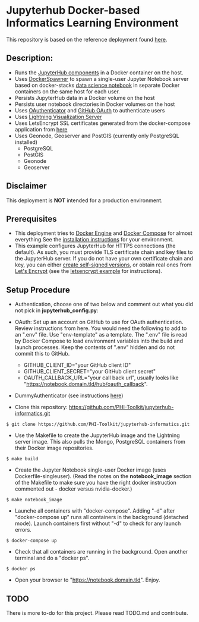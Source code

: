 # Jupyterhub Docker-based Informatics Learning Environment

This repository is based on the reference deployment found [here](https://github.com/jupyterhub/jupyterhub-deploy-docker).

## Description:

* Runs the [JupyterHub components](https://jupyterhub.readthedocs.org/en/latest/getting-started.html#overview) in a Docker container on the host.
* Uses [DockerSpawner](https://github.com/jupyter/dockerspawner) to spawn a single-user Jupyter Notebook server based on docker-stacks [data science notebook](https://github.com/jupyter/docker-stacks/tree/master/datascience-notebook) in separate Docker containers on the same host for each user.
* Persists JupyterHub data in a Docker volume on the host
* Persists user notebook directories in Docker volumes on the host
* Uses [OAuthenticator](https://github.com/jupyter/oauthenticator) and [GitHub OAuth](https://developer.github.com/v3/oauth/) to authenticate users
* Uses [Lightning Visualization Server]()
* Uses LetsEncrypt SSL certificates generated from the docker-compose application from [here](https://github.com/fatk/docker-letsencrypt-nginx-proxy-companion-examples)
* Uses Geonode, Geoserver and PostGIS (currently only PostgreSQL installed)
  * PostgreSQL
  * PostGIS
  * Geonode
  * Geoserver

## Disclaimer

This deployment is **NOT** intended for a production environment.  

## Prerequisites

* This deployment tries to [Docker Engine](https://docs.docker.com/engine) and [Docker Compose](https://docs.docker.com/compose/overview/) for almost everything.See the [installation instructions](https://docs.docker.com/engine/installation/) for your environment.
* This example configures JupyterHub for HTTPS connections (the default).
   As such, you must provide TLS certificate chain and key files to the JupyterHub server.
   If you do not have your own certificate chain and key, you can either
   [create self-signed versions](https://jupyter-notebook.readthedocs.org/en/latest/public_server.html#using-ssl-for-encrypted-communication),
   or obtain real ones from [Let's Encrypt](https://letsencrypt.org)
   (see the [letsencrypt example](examples/letsencrypt/README.md) for instructions).

## Setup Procedure

* Authentication, choose one of two below and comment out what you did not pick in **jupyterhub_config.py**:
 * OAuth: Set up an account on GitHub to use for OAuth authentication. Review instructions from here. You would need the following to add to an ".env" file. Use "env-template" as a template. The ".env" file is read by Docker Compose to load environment variables into the build and launch processes. Keep the contents of ".env" hidden and do not commit this to GitHub.
    * GITHUB_CLIENT_ID="your GitHub client ID"
    * GITHUB_CLIENT_SECRET="your GitHub client secret"
    * OAUTH_CALLBACK_URL="your call back url", usually looks like "https://notebook.domain.tld/hub/oauth_callback".
  * DummyAuthenticator (see instructions [here](https://github.com/yuvipanda/jupyterhub-dummy-authenticator))
  
* Clone this repository:  https://github.com/PHI-Toolkit/jupyterhub-informatics.git
```
$ git clone https://github.com/PHI-Toolkit/jupyterhub-informatics.git
```
* Use the Makefile to create the JupyterHub image and the Lightning server image. This also pulls the Mongo, PostgreSQL containers from their Docker image repositories.
```
$ make build
```
* Create the Jupyter Notebook single-user Docker image (uses Dockerfile-singleuser). (Read the notes on the **notebook_image** section of the Makefile to make sure you have the right docker instruction commented out - docker versus nvidia-docker.)
```
$ make notebook_image
```
* Launche all containers with "docker-compose". Adding "-d" after "docker-compose up" runs all containers in the background (detached mode). Launch containers first without "-d" to check for any launch errors.
```
$ docker-compose up
```
* Check that all containers are running in the background. Open another terminal and do a "docker ps".
```
$ docker ps
```
* Open your browser to "https://notebook.domain.tld". Enjoy.

## TODO
There is more to-do for this project. Please read TODO.md and contribute.
